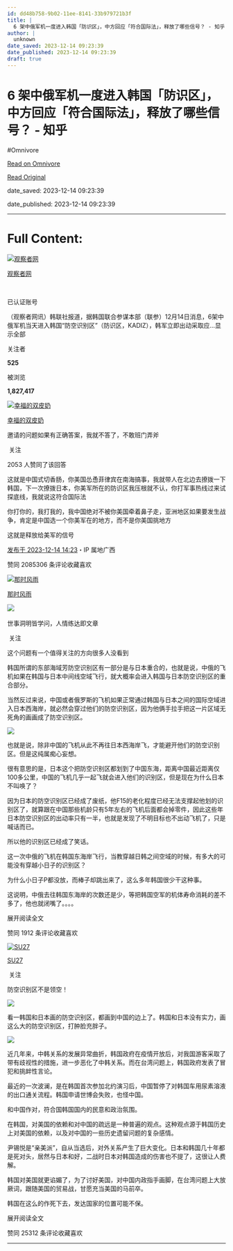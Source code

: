 ```yaml
---
id: dd48b758-9b02-11ee-8141-33b979721b3f
title: |
  6 架中俄军机一度进入韩国「防识区」，中方回应「符合国际法」，释放了哪些信号？ - 知乎
author: |
  unknown
date_saved: 2023-12-14 09:23:39
date_published: 2023-12-14 09:23:39
draft: true
---
```


# 6 架中俄军机一度进入韩国「防识区」，中方回应「符合国际法」，释放了哪些信号？ - 知乎
#Omnivore

[Read on Omnivore](https://omnivore.app/me/6-18c6bbeb6b1)

[Read Original](https://www.zhihu.com/question/634836383/answer/3325943985)

date_saved: 2023-12-14 09:23:39

date_published: 2023-12-14 09:23:39

--- 

# Full Content: 

[![观察者网](https://proxy-prod.omnivore-image-cache.app/0x0,sAqnvuYz0x2INjZCxp06ZblFdtFnyX-aSsLHew0pnfSI/https://pica.zhimg.com/v2-eb31780e3c9a79d75fe6ad42dfb76ebb_l.jpg?source=1def8aca)](https://www.zhihu.com/org/guan-cha-zhe-wang-31)

[观察者网](https://www.zhihu.com/org/guan-cha-zhe-wang-31)

[​](https://www.zhihu.com/question/48510028)

已认证账号

（观察者网讯）韩联社报道，据韩国联合参谋本部（联参）12月14日消息，6架中俄军机当天进入韩国“防空识别区”（防识区，KADIZ），韩军立即出动采取应…显示全部 ​

关注者

**525**

被浏览

**1,827,417**

[![幸福的双皮奶](https://proxy-prod.omnivore-image-cache.app/0x0,sBhJBf8q75ASubLJjkMEZXIYO_7FrHzBAnZjLN-hQ6Ww/https://picx.zhimg.com/v2-40ce36ac1599e05def2a07d9dffbc6bc_l.jpg?source=2c26e567)](https://www.zhihu.com/people/li-tai-yang-54)

[幸福的双皮奶](https://www.zhihu.com/people/li-tai-yang-54)

邀请的问题如果有正确答案，我就不答了，不敢班门弄斧

​ 关注

2053 人赞同了该回答

这就是中国式切香肠，你美国怂恿菲律宾在南海搞事，我就带人在北边去撩拨一下韩国，下一次撩拨日本，你美军所在的防识区我压根就不认，你打军事热线过来试探底线，我就说这符合国际法

你打你的，我打我的，我中国绝对不被你美国牵着鼻子走，亚洲地区如果要发生战争，肯定是中国选一个你美军在的地方，而不是你美国挑地方

这就是释放给美军的信号

[发布于 2023-12-14 14:23](https://www.zhihu.com/question/634836383/answer/3325943985)・IP 属地广西

​赞同 2085​​306 条评论​收藏​喜欢

[![那时风雨](https://proxy-prod.omnivore-image-cache.app/0x0,snnjY1oEXS6qUTQTfge88pynDS19sTk0X24TdxXFyZOg/https://pic1.zhimg.com/v2-d370ba0bc1976be5b96716f5852f060c_l.jpg?source=1def8aca)](https://www.zhihu.com/people/nashifengyu)

[那时风雨](https://www.zhihu.com/people/nashifengyu)

​![](https://proxy-prod.omnivore-image-cache.app/0x0,sEQaOWrSM4sYxMszrQ6lhsM51WgM5AvlqxCkeG6GJZz4/https://pic1.zhimg.com/v2-4812630bc27d642f7cafcd6cdeca3d7a.jpg?source=88ceefae)

世事洞明皆学问，人情练达即文章

​ 关注

这个问题有一个值得关注的方向很多人没看到

韩国所谓的东部海域芳防空识别区有一部分是与日本重合的，也就是说，中俄的飞机如果在韩国与日本中间线空域飞行，就大概率会进入韩国与日本防空识别区的重合部分。

当然反过来说，中国或者俄罗斯的飞机如果正常通过韩国与日本之间的国际空域进入日本西海岸，就必然会穿过他们的防空识别区，因为他俩手拉手把这一片区域无死角的画画成了防空识别区。

![](https://proxy-prod.omnivore-image-cache.app/1354x1517,s9JVVpk9_48Ri_qJyy960g_35BDVpiX94V5SsgTgnAsA/https://pic1.zhimg.com/50/v2-2157f47a9cddb6680d037780adf61471_720w.jpg?source=1def8aca)

也就是说，除非中国的飞机从此不再往日本西海岸飞，才能避开他们的防空识别区。但是这纯属痴心妄想。

很有意思的是，日本这个把防空识别区都划到了中国东海，距离中国最近距离仅100多公里，中国的飞机几乎一起飞就会进入他们的识别区，但是现在为什么日本不叫唤了？

因为日本的防空识别区已经成了废纸，他F15的老化程度已经无法支撑起他划的识别区了，就算跟在中国那些机龄只有5年左右的飞机后面都会掉零件，因此这些年日本防空识别区的出动率只有一半，也就是发现了不明目标也不出动飞机了，只是喊话而已。

所以他的识别区已经成了笑话。

这一次中俄的飞机在韩国东海岸飞行，当教穿越日韩之间空域的时候，有多大的可能没有穿越小日子的识别区？

为什么小日子P都没放，而棒子却跳出来了，这么多年韩国很少干这种事。

这说明，中俄去往韩国东海岸的次数还是少，等把韩国空军的机体寿命消耗的差不多了，他也就闭嘴了。。。。

展开阅读全文​

​赞同 191​​2 条评论​收藏​喜欢

[![SU27](https://proxy-prod.omnivore-image-cache.app/0x0,she3Xol8wHD4aUfLpdzuA3H-OyAp0u2Z0tNNmO5pHfGE/https://pic1.zhimg.com/v2-66f49598717c058bca1e6b67083c08ef_l.jpg?source=1def8aca)](https://www.zhihu.com/people/su27-13-79)

[SU27](https://www.zhihu.com/people/su27-13-79)

​ 关注

防空识别区不是领空！

![](https://proxy-prod.omnivore-image-cache.app/2048x1536,ss6R5eIDz4BUVs-uUJkWarGkGhyx2bepTQxeKzN7d9CA/https://pic1.zhimg.com/50/v2-ff1a8d046c61470e368782b287802e6c_720w.jpg?source=1def8aca)

看一韩国和日本画的防空识别区，都画到中国的边上了。韩国和日本没有实力，画这么大的防空识别区，打肿脸充胖子。

![](https://proxy-prod.omnivore-image-cache.app/1080x0,sNclf_QR6MRXshXN3FZrcquZ1h0ju01lHU5OEU8fFZ58/https://pic1.zhimg.com/50/v2-543156fd3bbdd57a6168815a360d7953_720w.jpg?source=1def8aca)

近几年来，中韩关系的发展异常曲折，韩国政府在疫情开放后，对我国游客采取了带有歧视性的措施，进一步恶化了中韩关系。而在台湾问题上，韩国政府发表了冒犯和挑衅性言论。

最近的一次波澜，是在韩国首次参加北约演习后，中国暂停了对韩国车用尿素溶液的出口通关流程。韩国申请世博会失败，也怪中国。

和中国作对，符合国韩国国内的民意和政治氛围。

在韩国，对美国的依赖和对中国的疏远是一种普遍的观点。这种观点源于韩国历史上对美国的依赖，以及对中国的一些历史遗留问题的复杂感情。

尹锡悦是“亲美派”，自从当选后，对外关系产生了巨大变化。日本和韩国几十年都是死对头，居然与日本和好，二战时日本对韩国造成的伤害也不提了，这很让人费解。

韩国对美国就更谄媚了，为了讨好美国，对中国内政指手画脚，在台湾问题上大放厥词，跟随美国的贸易战，甘愿充当美国的马前卒。

韩国在这么的作死下去，发达国家的位置可能不保。

展开阅读全文​

​赞同 253​​12 条评论​收藏​喜欢

---

